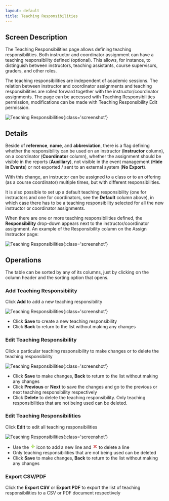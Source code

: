 ```yaml
---
layout: default
title: Teaching Responsibilities
---
```



## Screen Description

The Teaching Responsibilities page allows defining teaching responsibilities. Both instructor and coordinator assignment can have a teaching responsibility defined (optional). This allows, for instance, to distinguish between instructors, teaching assistants, course supervisors, graders, and other roles.

The teaching responsibilities are independent of academic sessions. The relation between instructor and coordinator assignments and teaching responsibilities are rolled forward together with the instructor/coordinator assignments. The page can be accessed with Teaching Responsibilities permission, modifications can be made with Teaching Responsibility Edit permission.

![Teaching Responsibilities](images/teaching-responsibilities-1.png){:class='screenshot'}

## Details

Beside of **reference**, **name**, and **abbreviation**, there is a flag defining whether the responsibility can be used on an instructor (**Instructor** column), on a coordinator (**Coordinator** column), whether the assignment should be visible in the reports (**Auxiliary**), not visible in the event management (**Hide in Events**) or not exported / sent to an external system (**No Export**).

With this change, an instructor can be assigned to a class or to an offering (as a course coordinator) multiple times, but with different responsibilities.

It is also possible to set up a default teaching responsibility (one for instructors and one for coordinators, see the **Default** column above), in which case there has to be a teaching responsibility selected for all the new instructor or coordinator assignments.

When there are one or more teaching responsibilities defined, the **Responsibility** drop-down appears next to the instructor/coordinator assignment. An example of the Responsibility column on the Assign Instructor page:

![Teaching Responsibilities](images/teaching-responsibilities-2.png){:class='screenshot'}


## Operations

The table can be sorted by any of its columns, just by clicking on the column header and the sorting option that opens.

### Add Teaching Responsibility
Click **Add** to add a new teaching responsibility

![Teaching Responsibilities](images/add-teaching-responsibility-1.png){:class='screenshot'}

* Click **Save** to create a new teaching responsibility
* Click **Back** to return to the list without making any changes

### Edit Teaching Responsibility
Click a particular teaching responsibility to make changes or to delete the teaching responsibility

![Teaching Responsibilities](images/edit-teaching-responsibility-1.png){:class='screenshot'}

* Click **Save** to make changes, **Back** to return to the list without making any changes
* Click **Previous** or **Next** to save the changes and go to the previous or next teaching responsibility respectively
* Click **Delete** to delete the teaching responsibility. Only teaching responsibilities that are not being used can be deleted.

### Edit Teaching Responsibilities
Click **Edit** to edit all teaching responsibilities

![Teaching Responsibilities](images/edit-teaching-responsibilities-1.png){:class='screenshot'}

* Use the ![Add](images/icon-add.png) icon to add a new line and ![Delete](images/icon-delete.png) to delete a line
* Only teaching responsibilities that are not being used can be deleted
* Click **Save** to make changes, **Back** to return to the list without making any changes

### Export CSV/PDF
Click the **Export CSV** or **Export PDF** to export the list of teaching responsibilities to a CSV or PDF document respectively